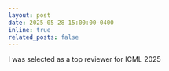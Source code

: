 ```yaml
---
layout: post
date: 2025-05-28 15:00:00-0400
inline: true
related_posts: false
---
```


I was selected as a top reviewer for ICML 2025